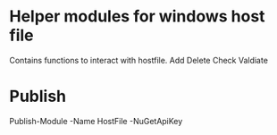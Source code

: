 # Helper modules for windows host file
Contains functions to interact with hostfile.
Add
Delete
Check
Valdiate


# Publish

Publish-Module -Name HostFile -NuGetApiKey <key>
